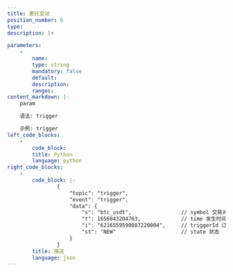 ```yaml
---
title: 委托变动
position_number: 6
type:
description: |+

parameters:
    -
        name:
        type: string
        mandatory: false
        default:
        description:
        ranges:
content_markdown: |-
    param

    语法: trigger

    示例: trigger
left_code_blocks:
    -
        code_block:
        title: Python
        language: python
right_code_blocks:
    -
        code_block: |-
                {
                    "topic": "trigger", 
                    "event": "trigger", 
                    "data": {
                        "s": "btc_usdt",                // symbol 交易对
                        "t": 1656043204763,             // time 发⽣时间
                        "i": "6216559590087220004",     // triggerId 订单号
                        "st": "NEW"                     // state 状态
                    }
                }
        title: 推送
        language: json
---
```

